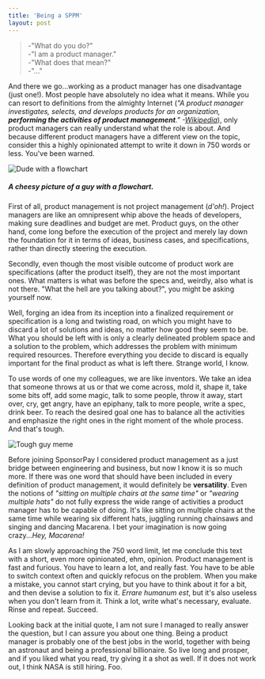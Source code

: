 ```yaml
---
title: 'Being a SPPM'
layout: post
---
```


<blockquote>
-"What do you do?"<br/>  
-"I am a product manager."<br/>
-"What does that mean?"<br/>
-"..."
</blockquote>

And there we go...working as a product manager has one disadvantage (just one!). Most people have absolutely no idea what it means. While you can resort to definitions from the almighty Internet (*"A product manager investigates, selects, and develops products for an organization, **performing the activities of product management**." -[Wikipedia](http://en.wikipedia.org/wiki/Product_manager)*), only product managers can really understand what the role is about. And because different product managers have a different view on the topic, consider this a highly opinionated attempt to write it down in 750 words or less. You've been warned.

<div class="thumb">
<img src="http://www.actuationconsulting.com/blog/wp-content/uploads/2012/04/iStock_000012550740Small.jpg" class="medium" alt="Dude with a flowchart">
<h5>A cheesy picture of a guy with a flowchart.</h5>
</div>

First of all, product management is not project management (*d'oh!*). Project managers are like an omnipresent whip above the heads of developers, making sure deadlines and budget are met. Product guys, on the other hand, come long before the execution of the project and merely lay down the foundation for it in terms of ideas, business cases, and specifications, rather than directly steering the execution.

Secondly, even though the most visible outcome of product work are specifications (after the product itself), they are not the most important ones. What matters is what was before the specs and, weirdly, also what is not there. "What the hell are you talking about?", you might be asking yourself now.

Well, forging an idea from its inception into a finalized requirement or specification is a long and twisting road, on which you might have to discard a lot of solutions and ideas, no matter how good they seem to be. What you should be left with is only a clearly delineated problem space and a solution to the problem, which addresses the problem with minimum required resources. Therefore everything you decide to discard is equally important for the final product as what is left there. Strange world, I know.

To use words of one my colleagues, we are like inventors. We take an idea that someone throws at us or that we come across, mold it, shape it, take some bits off, add some magic, talk to some people, throw it away, start over, cry, get angry, have an epiphany, talk to more people, write a spec, drink beer. To reach the desired goal one has to balance all the activities and emphasize the right ones in the right moment of the whole process. And that's tough.

<div class="thumb">
<img src="http://cdn.memegenerator.net/instances/400x/37873939.jpg" class="medium" alt="Tough guy meme">
</div>

Before joining SponsorPay I considered product management as a just bridge between engineering and business, but now I know it is so much more. If there was one word that should have been included in every definition of product management, it would definitely be **versatility**. Even the notions of *"sitting on multiple chairs at the same time"* or *"wearing multiple hats"* do not fully express the wide range of activities a product manager has to be capable of doing. It's like sitting on multiple chairs at the same time while wearing six different hats, juggling running chainsaws and singing and dancing Macarena. I bet your imagination is now going crazy...*Hey, Macarena!* 

As I am slowly approaching the 750 word limit, let me conclude this text with a short, even more opinionated, ehm, opinion. Product management is fast and furious. You have to learn a lot, and really fast. You have to be able to switch context often and quickly refocus on the problem. When you make a mistake, you cannot start crying, but you have to think about it for a bit, and then devise a solution to fix it. *Errare humanum est*, but it's also useless when you don't learn from it. Think a lot, write what's necessary, evaluate. Rinse and repeat. Succeed.

Looking back at the initial quote, I am not sure I managed to really answer the question, but I can assure you about one thing. Being a product manager is probably one of the best jobs in the world, together with being an astronaut and being a professional billionaire. So live long and prosper, and if you liked what you read, try giving it a shot as well. If it does not work out, I think NASA is still hiring. Foo.